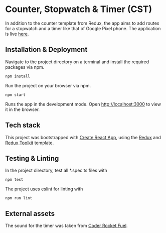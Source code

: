 # Counter, Stopwatch & Timer (CST)

In addition to the counter template from Redux, the app aims to add routes for a stopwatch and a timer like that of Google Pixel phone. The application is live [here](https://spradha1.github.io/cst).

## Installation & Deployment

Navigate to the project directory on a terminal and install the required packages via npm.

    npm install

Run the project on your browser via npm.

    npm start

Runs the app in the development mode. Open [http://localhost:3000](http://localhost:3000) to view it in the browser.

## Tech stack

This project was bootstrapped with [Create React App](https://github.com/facebook/create-react-app), using the [Redux](https://redux.js.org/) and [Redux Toolkit](https://redux-toolkit.js.org/) template.

## Testing & Linting

In the project directory, test all *.spec.ts files with

    npm test

The project uses eslint for linting with

    npm run lint

## External assets

The sound for the timer was taken from [Coder Rocket Fuel](https://coderrocketfuel.com/).